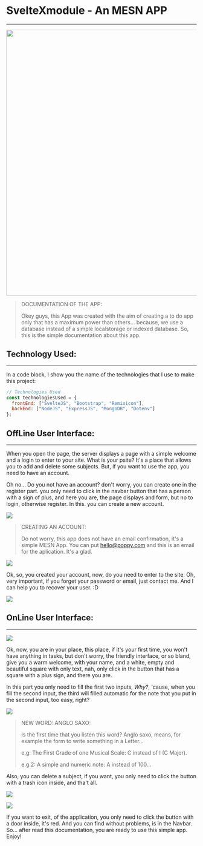 # **SvelteXmodule - An MESN APP**

---

<img title="" src="file:///home/on3l7d15h/Escritorio/Tecnologías/Svelte/Xmodule/Client/public/images/preview.png" alt="" width="703">

> DOCUMENTATION OF THE APP:
> 
> Okey guys, this App was created with the aim of creating a to do app only that has a maximum power than others... because, we use a database instead of a simple localstorage or indexed database. So, this is the simple documentation about this app.

## 

## Technology Used:

---

In a code block, I show you the name of the technologies that I use to make this project: 

```js
// Technologies Used
const technologiesUsed = {
  frontEnd: ["SvelteJS", "Bootstrap", "Remixicon"],
  backEnd: ["NodeJS", "ExpressJS", "MongoDB", "Dotenv"] 
};
```

## 

## OffLine User Interface:

---

When you open the page, the server displays a page with a simple welcome and a login to enter to your site. What is your psite? It's a place that allows you to add and delete some subjects. But, if you want to use the app, you need to have an account.

Oh no... Do you not have an account? don't worry, you can create one in the register part. you only need to click in the navbar button that has a person with a sign of plus, and here you are, the page displays and form, but no to login, otherwise register. In this. you can create a new account.

![](/home/on3l7d15h/Escritorio/Tecnologías/Svelte/Xmodule/Client/public/images/Register.png)

> CREATING AN ACCOUNT:
> 
> Do not worry, this app does not have an email confirmation, it's a simple MESN App. You can put hello@poppy.com and this is an email for the aplication. It's a glad.

![](/home/on3l7d15h/Escritorio/Tecnologías/Svelte/Xmodule/Client/public/images/Register2.png)

Ok, so, you created your account, now, do you need to enter to the site. Oh, very important, if you forget your password or email, just contact me. And I can help you to recover your user. :D

![](/home/on3l7d15h/Escritorio/Tecnologías/Svelte/Xmodule/Client/public/images/Login2.png)

## OnLine User Interface:

---

![](/home/on3l7d15h/Escritorio/Tecnologías/Svelte/Xmodule/Client/public/images/Myplace.png)

Ok, now, you are in your place, this place, if it's your first time, you won't have anything in tasks, but don't worry, the friendly interface, or so bland, give you a warm welcome, with your name, and a white, empty and beautiful square with only text, nah, only click in the button that has a square with a plus sign, and there you are.

In this part you only need to fill the first two inputs, _Why?_, 'cause, when you fill the second input, the third will filled automatic for the note that you put in the second input, too easy, right?

![](/home/on3l7d15h/Escritorio/Tecnologías/Svelte/Xmodule/Client/public/images/Creating.png)

> NEW WORD: ANGLO SAXO:
> 
> Is the first time that you listen this word? Anglo saxo, means, for example the form to write something in a Letter...
> 
> e.g: The First Grade of one Musical Scale: C instead of I (C Major).
> 
> e.g.2: A simple and numeric note: A instead of 100...

Also, you can delete a subject, if you want, you only need to click the button with a trash icon inside, and tha't all.

![](/home/on3l7d15h/Escritorio/Tecnologías/Svelte/Xmodule/Client/public/images/Myplace2.png)

![](/home/on3l7d15h/Escritorio/Tecnologías/Svelte/Xmodule/Client/public/images/Myplace3.png)

If you want to exit, of the application, you only need to click the button with a door inside, it's red. And you can find without problems, is in the Navbar. So... after read this documentation, you are ready to use this simple app. Enjoy!
